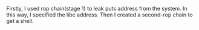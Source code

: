 Firstly, I used rop chain(stage 1) to leak puts address from the system. In this way, I specified the libc address. Then I created a second-rop chain to get a shell.
